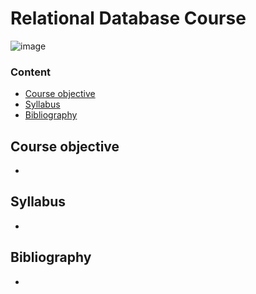 # Relational Database Course

![image](https://kinsta.com/wp-content/uploads/2022/02/postgres-logo.png)



### Content
* [Course objective](#Course-objective)
* [Syllabus](#Syllabus) 
* [Bibliography](#Bibliography) 


## Course objective

- 


## Syllabus

- 


## Bibliography

- 

